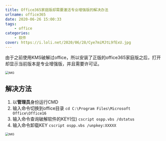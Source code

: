 ```yaml
---
title: Office365家庭版却需要激活专业增强版的解决办法 
urlname: office365
date: 2020-06-26 15:00:33
tags: 
    - office
categories: 
    - 软件
cover: https://i.loli.net/2020/06/28/Cye7miMJtL9fExU.jpg
---
```


由于之前使用KMS破解过office，所以安装了正版的office365家庭版之后，打开却显示当前版本是专业增强版，并且需要许可证。

<!-- more -->

<img src="https://i.loli.net/2020/06/26/H8pUtY6SxTqszQ4.png" alt="IMG" style="zoom:67%;" />

## 解决方法
1. 以**管理员**身份运行CMD
2. 输入命令切换到office目录 ```cd C:\Program Files\Microsoft Office\Office16```
3. 输入命令查询破解软件的KEY(位) ```cscript ospp.vbs /dstatus```
4. 输入命令卸载KEY ```cscript ospp.vbs /unpkey:XXXXX```

<img src="https://i.loli.net/2020/06/26/FyX3YQ5KoGfzbPx.png" alt="IMG" style="zoom:67%;" />

